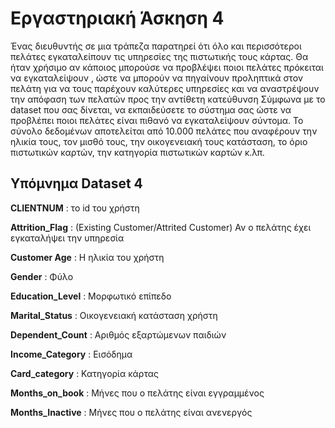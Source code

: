 # Εργαστηριακή Άσκηση 4

Ένας διευθυντής σε μια τράπεζα παρατηρεί ότι όλο και περισσότεροι πελάτες εγκαταλείπουν τις υπηρεσίες της πιστωτικής τους κάρτας. Θα ήταν χρήσιμο αν κάποιος μπορούσε να προβλέψει ποιοι πελάτες πρόκειται να εγκαταλείψουν , ώστε να μπορούν να πηγαίνουν προληπτικά στον πελάτη για να τους παρέχουν καλύτερες υπηρεσίες και να αναστρέψουν την απόφαση των πελατών προς την αντίθετη κατεύθυνση Σύμφωνα με το dataset που σας δίνεται, να εκπαιδεύσετε το σύστημα σας ώστε να προβλέπει ποιοι πελάτες είναι πιθανό να εγκαταλείψουν σύντομα. Το σύνολο δεδομένων αποτελείται από 10.000 πελάτες που αναφέρουν την ηλικία τους, τον μισθό τους, την οικογενειακή τους κατάσταση, το όριο πιστωτικών καρτών, την κατηγορία πιστωτικών καρτών κ.λπ.

## Υπόμνημα Dataset 4

**CLIENTNUM** :  το id  του χρήστη

**Attrition_Flag** : (Existing Customer/Attrited Customer) Αν ο πελάτης έχει εγκαταλήψει την υπηρεσία

**Customer Age** : Η ηλικία του χρήστη

**Gender** : Φύλο

**Education_Level** :  Μορφωτικό επίπεδο

**Marital_Status** : Οικογενειακή κατάσταση χρήστη

**Dependent_Count** : Αριθμός εξαρτώμενων παιδιών

**Income_Category** : Εισόδημα

**Card_category** : Κατηγορία κάρτας

**Months_on_book** : Μήνες που ο πελάτης είναι εγγραμμένος

**Months_Inactive** : Μήνες που ο πελάτης είναι ανενεργός
